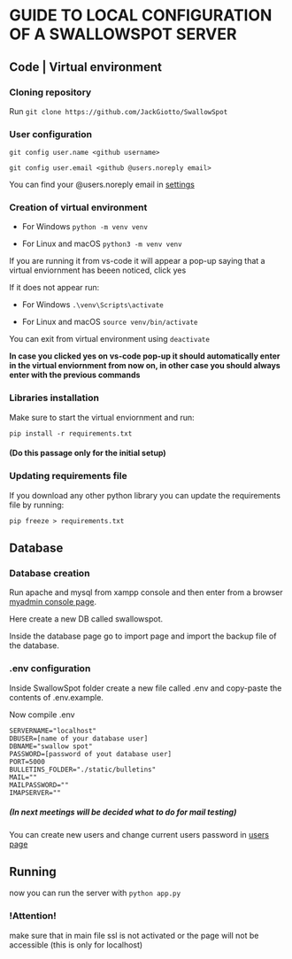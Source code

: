 # GUIDE TO LOCAL CONFIGURATION OF A SWALLOWSPOT SERVER

## Code | Virtual environment

### Cloning repository

Run `git clone https://github.com/JackGiotto/SwallowSpot`

### User configuration

`git config user.name <github username>`

`git config user.email <github @users.noreply email>`

You can find your @users.noreply email in [settings](https://github.com/settings/emails)

### Creation of virtual environment
- For Windows `python -m venv venv`

- For Linux and macOS `python3 -m venv venv`

If you are running it from vs-code it will appear a pop-up saying that a virtual enviornment has beeen noticed, click yes

If it does not appear run:

- For Windows `.\venv\Scripts\activate`

- For Linux and macOS `source venv/bin/activate`

You can exit from virtual environment using `deactivate`

**In case you clicked yes on vs-code pop-up it should automatically enter in the virtual enviornment from now on, in other case you should always enter with the previous commands**


### Libraries installation
Make sure to start the virtual enviornment and run:

`pip install -r requirements.txt`

#### (Do this passage only for the initial setup)

### Updating requirements file
If you download any other python library you can update the requirements file by running:

`pip freeze > requirements.txt`

## Database

### Database creation

Run apache and mysql from xampp console and then enter from a browser  [myadmin console page](http://localhost/phpmyadmin/).

Here create a new DB called swallowspot.

Inside the database page go to import page and import the backup file of the database.

### .env configuration

Inside SwallowSpot folder create a new file called .env and copy-paste the contents of .env.example.

Now compile .env

    SERVERNAME="localhost"
    DBUSER=[name of your database user]
    DBNAME="swallow spot"
    PASSWORD=[password of yout database user]
    PORT=5000
    BULLETINS_FOLDER="./static/bulletins"
    MAIL=""
    MAILPASSWORD=""
    IMAPSERVER=""

##### (In next meetings will be decided what to do for mail testing)

You can create new users and change current users password in [users page](http://localhost/phpmyadmin/index.php?route=/server/privileges&viewing_mode=server)

## Running

now you can run the server with
`python app.py`

### !Attention!

make sure that in main file ssl is not activated or the page will not be accessible (this is only for localhost)